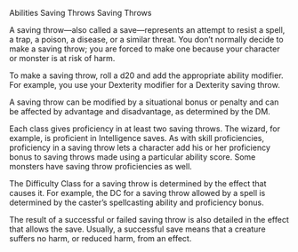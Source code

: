 Abilities
Saving Throws
Saving Throws
        <p>
          A saving throw—also called a save—represents an attempt to resist a spell, a trap, a poison, a disease, or a similar threat. You don’t normally decide to make a saving throw; you are forced to make one because your character or monster is at risk of harm.
        </p>
        <p>
          To make a saving throw, roll a d20 and add the appropriate ability modifier. For example, you use your Dexterity modifier for a Dexterity saving throw.
        </p>
        <p>
          A saving throw can be modified by a situational bonus or penalty and can be affected by advantage and disadvantage, as determined by the DM.
        </p>
        <p>
          Each class gives proficiency in at least two saving throws. The wizard, for example, is proficient in Intelligence saves. As with skill proficiencies, proficiency in a saving throw lets a character add his or her proficiency bonus to saving throws made using a particular ability score. Some monsters have saving throw proficiencies as well.
        </p>
        <p>
          The Difficulty Class for a saving throw is determined by the effect that causes it. For example, the DC for a saving throw allowed by a spell is determined by the caster’s spellcasting ability and proficiency bonus.
        </p>
        <p>
          The result of a successful or failed saving throw is also detailed in the effect that allows the save. Usually, a successful save means that a creature suffers no harm, or reduced harm, from an effect.
        </p>